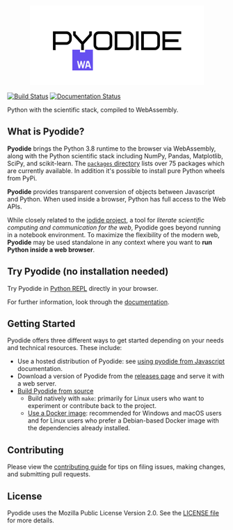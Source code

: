 <div align="center">
  <a href="https://github.com/pyodide/pyodide">
  <img src="./docs/_static/img/pyodide-logo-readme.png" alt="Pyodide">
  </a>
</div>


[![Build Status](https://circleci.com/gh/pyodide/pyodide.png)](https://circleci.com/gh/pyodide/pyodide)
[![Documentation Status](https://readthedocs.org/projects/pyodide/badge/?version=latest)](https://pyodide.readthedocs.io/?badge=latest)

Python with the scientific stack, compiled to WebAssembly.

## What is Pyodide?

**Pyodide** brings the Python 3.8 runtime to the browser via WebAssembly, along
with the Python scientific stack including NumPy, Pandas, Matplotlib, SciPy, and
scikit-learn. The [`packages`
directory](https://github.com/pyodide/pyodide/tree/master/packages) lists over
75 packages which are currently available. In addition it's possible to install
pure Python wheels from PyPi.

**Pyodide** provides transparent conversion of objects between Javascript and
Python. When used inside a browser, Python has full access to the Web APIs.

While closely related to the [iodide project](https://iodide.io), a tool for
*literate scientific computing and communication for the web*, Pyodide goes
beyond running in a notebook environment. To maximize the flexibility of the
modern web, **Pyodide** may be used standalone in any context where you want to
**run Python inside a web browser**.

## Try Pyodide (no installation needed)

Try Pyodide in [Python REPL](https://pyodide-cdn2.iodide.io/v0.17.0a2/full/console.html) directly in your
browser.

For further information, look through the [documentation](https://pyodide.org/en/0.17.0a2/).

## Getting Started

Pyodide offers three different ways to get started depending on your needs and
technical resources. These include:

- Use a hosted distribution of Pyodide: see [using pyodide from
  Javascript](https://pyodide.org/en/0.17.0a2/usage/quickstart.html)
  documentation.
- Download a version of Pyodide from the [releases
  page](https://github.com/pyodide/pyodide/releases/) and serve it
  with a web server.
- [Build Pyodide from source](https://pyodide.org/en/0.17.0a2/development/building-from-sources.html)
  - Build natively with `make`: primarily for Linux users who want to
    experiment or contribute back to the project.
  - [Use a Docker image](https://pyodide.org/en/0.17.0a2/development/building-from-sources.html#using-docker):
    recommended for Windows and macOS users and for Linux users who prefer a
    Debian-based Docker image with the dependencies already installed.

## Contributing

Please view the
[contributing guide](https://pyodide.org/en/0.17.0a2/development/contributing.html)
for tips on filing issues, making changes, and submitting pull requests.

## License

Pyodide uses the Mozilla Public License Version 2.0. See the
[LICENSE file](LICENSE) for more details.
